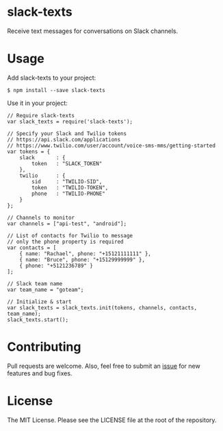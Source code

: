 # slack-texts

Receive text messages for conversations on Slack channels.

# Usage

Add slack-texts to your project:

```language: bash
$ npm install --save slack-texts
```

Use it in your project:

```language:javascript
// Require slack-texts
var slack_texts = require('slack-texts');

// Specify your Slack and Twilio tokens
// https://api.slack.com/applications
// https://www.twilio.com/user/account/voice-sms-mms/getting-started
var tokens = {
	slack		: { 
		token	: "SLACK_TOKEN" 
	},
	twilio		: {
		sid		: "TWILIO-SID",
		token	: "TWILIO-TOKEN",
		phone	: "TWILIO-PHONE" 
	} 
};

// Channels to monitor
var channels = ["api-test", "android"];

// List of contacts for Twilio to message
// only the phone property is required
var contacts = [
	{ name: "Rachael", phone: "+15121111111" },
	{ name: "Bruce", phone: "+15129999999" },
	{ phone: "+5121236789" }
];

// Slack team name
var team_name = "goteam";

// Initialize & start
var slack_texts = slack_texts.init(tokens, channels, contacts, team_name);
slack_texts.start();

``` 

# Contributing

Pull requests are welcome. Also, feel free to submit an [issue](https://github.com/nishanths/slack-texts/issues) for new features and bug fixes.


# License

The MIT License. Please see the LICENSE file at the root of the repository.

